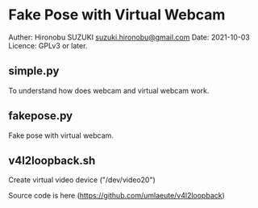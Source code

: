 # Fake Pose with Virtual Webcam

Auther: Hironobu SUZUKI <suzuki.hironobu@gmail.com>
Date: 2021-10-03
Licence: GPLv3 or later.

## simple.py

To understand how does webcam and virtual webcam work.

## fakepose.py

Fake pose with virtual webcam. 

## v4l2loopback.sh

Create virtual video device ("/dev/video20")

Source code is here (https://github.com/umlaeute/v4l2loopback)

